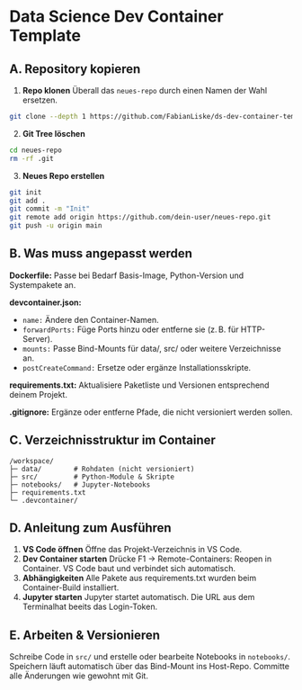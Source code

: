 # Data Science Dev Container Template

## A. Repository kopieren
1. **Repo klonen** Überall das `neues-repo` durch einen Namen der Wahl ersetzen.
```bash
git clone --depth 1 https://github.com/FabianLiske/ds-dev-container-template.git neues-repo
```
2. **Git Tree löschen**
```bash
cd neues-repo
rm -rf .git
```
3. **Neues Repo erstellen**
```bash
git init
git add .
git commit -m "Init"
git remote add origin https://github.com/dein-user/neues-repo.git
git push -u origin main
```

## B. Was muss angepasst werden
**Dockerfile:**
Passe bei Bedarf Basis-Image, Python-Version und Systempakete an.

**devcontainer.json:**
- `name:` Ändere den Container-Namen.
- `forwardPorts:` Füge Ports hinzu oder entferne sie (z. B. für HTTP-Server).
- `mounts:` Passe Bind-Mounts für data/, src/ oder weitere Verzeichnisse an.
- `postCreateCommand:` Ersetze oder ergänze Installationsskripte.

**requirements.txt:**
Aktualisiere Paketliste und Versionen entsprechend deinem Projekt.

**.gitignore:**
Ergänze oder entferne Pfade, die nicht versioniert werden sollen.

## C. Verzeichnisstruktur im Container
```
/workspace/
├─ data/        # Rohdaten (nicht versioniert)
├─ src/         # Python-Module & Skripte
├─ notebooks/   # Jupyter-Notebooks
├─ requirements.txt
└─ .devcontainer/
```

## D. Anleitung zum Ausführen
1. **VS Code öffnen** Öffne das Projekt-Verzeichnis in VS Code.
2. **Dev Container starten** Drücke F1 → Remote-Containers: Reopen in Container. VS Code baut und verbindet sich automatisch.
3. **Abhängigkeiten** Alle Pakete aus requirements.txt wurden beim Container-Build installiert.
4. **Jupyter starten** Jupyter startet automatisch. Die URL aus dem Terminalhat beeits das Login-Token.

## E. Arbeiten & Versionieren
Schreibe Code in `src/` und erstelle oder bearbeite Notebooks in `notebooks/`.
Speichern läuft automatisch über das Bind-Mount ins Host-Repo.
Committe alle Änderungen wie gewohnt mit Git.
